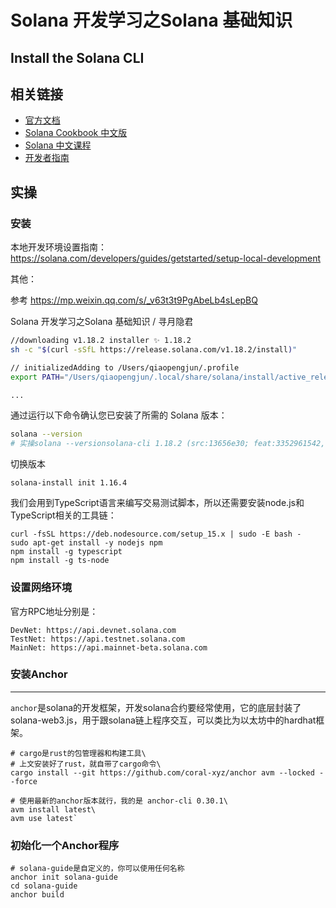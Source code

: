 # Solana 开发学习之Solana 基础知识
## Install the Solana CLI

## 相关链接
- [官方文档](https://docs.solanalabs.com/cli/install)
- [Solana Cookbook 中文版](https://solanacookbook.com/zh/getting-started/installation.html#%E5%AE%89%E8%A3%85%E5%91%BD%E4%BB%A4%E8%A1%8C%E5%B7%A5%E5%85%B7)
- [Solana 中文课程](https://www.solanazh.com/course/1-4)
- [开发者指南](https://solana.com/zh/developers/guides/getstarted/setup-local-development)

## 实操

### 安装

本地开发环境设置指南：
https://solana.com/developers/guides/getstarted/setup-local-development

其他： 

参考 https://mp.weixin.qq.com/s/_v63t3t9PgAbeLb4sLepBQ 

Solana 开发学习之Solana 基础知识 / 寻月隐君
```bash
//downloading v1.18.2 installer ✨ 1.18.2
sh -c "$(curl -sSfL https://release.solana.com/v1.18.2/install)"

// initializedAdding to /Users/qiaopengjun/.profile
export PATH="/Users/qiaopengjun/.local/share/solana/install/active_release/bin:$PATH" 

...
```

通过运行以下命令确认您已安装了所需的 Solana 版本：

```bash
solana --version
# 实操solana --versionsolana-cli 1.18.2 (src:13656e30; feat:3352961542, client:SolanaLabs)
```

切换版本
```
solana-install init 1.16.4
```

我们会用到TypeScript语言来编写交易测试脚本，所以还需要安装node.js和TypeScript相关的工具链：
```
curl -fsSL https://deb.nodesource.com/setup_15.x | sudo -E bash -
sudo apt-get install -y nodejs npm
npm install -g typescript
npm install -g ts-node
```

### 设置网络环境
官方RPC地址分别是：
```
DevNet: https://api.devnet.solana.com
TestNet: https://api.testnet.solana.com
MainNet: https://api.mainnet-beta.solana.com
```

### 安装Anchor
--------

`anchor`是solana的开发框架，开发solana合约要经常使用，它的底层封装了solana-web3.js，用于跟solana链上程序交互，可以类比为以太坊中的hardhat框架。

```
# cargo是rust的包管理器和构建工具\
# 上文安装好了rust，就自带了cargo命令\
cargo install --git https://github.com/coral-xyz/anchor avm --locked --force

# 使用最新的anchor版本就行，我的是 anchor-cli 0.30.1\
avm install latest\
avm use latest`
```

### 初始化一个Anchor程序
```
# solana-guide是自定义的，你可以使用任何名称
anchor init solana-guide
cd solana-guide
anchor build
```

